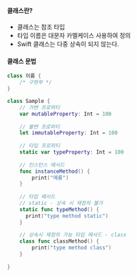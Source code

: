 #### 클래스란?

- 클래스는 참조 타입
- 타입 이름은 대문자 카멜케이스 사용하여 정의
- Swift 클래스는 다중 상속이 되지 않는다.



#### 클래스 문법

```swift
class 이름 {
	/* 구현부 */
}

class Sample {
  	// 가변 프로퍼티
  	var mutableProperty: Int = 100
  
  	// 불변 프로퍼티
  	let immutableProperty: Int = 100
  
  	// 타입 프로퍼티
  	static var typeProperty: Int = 100
  
  	// 인스턴스 메서드
  	func instanceMethod() {
      	print("메롱")
    }
  
  	// 타입 메서드
  	// static - 상속 시 재정의 불가
  	static func typeMethod() {
      print("type method static")
    }
  
  	// 상속시 재정의 가능 타입 메서드 - class
  	class func classMethod() {	
    	print("type method class")
    }
  	
}
```

